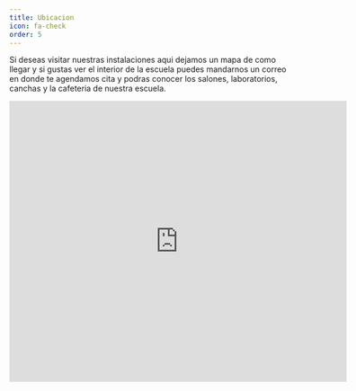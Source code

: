 ```yaml
---
title: Ubicacion
icon: fa-check
order: 5
---
```


Si deseas visitar nuestras instalaciones aqui dejamos un mapa de como 
llegar y si gustas ver el interior de la escuela puedes mandarnos un 
correo en donde te agendamos cita y podras conocer los salones, laboratorios,
canchas y la cafeteria de nuestra escuela.

<div class="mapouter"><div class="gmap_canvas"><iframe width="600" height="500" id="gmap_canvas" src="https://maps.google.com/maps?q=cetis%2032&t=&z=13&ie=UTF8&iwloc=&output=embed" frameborder="0" scrolling="no" marginheight="0" marginwidth="0"></iframe><a href="https://www.whatismyip-address.com"></a><br><style>.mapouter{position:relative;text-align:right;height:500px;width:600px;}</style><a href="https://www.embedgooglemap.net">google map for websites</a><style>.gmap_canvas {overflow:hidden;background:none!important;height:500px;width:600px;}</style></div></div>
